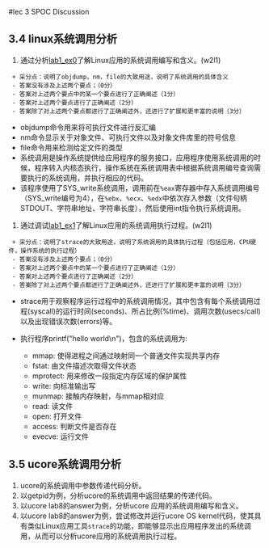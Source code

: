 #lec 3 SPOC Discussion
 
## 3.4 linux系统调用分析
 1. 通过分析[lab1_ex0](https://github.com/chyyuu/ucore_lab/blob/master/related_info/lab1/lab1-ex0.md)了解Linux应用的系统调用编写和含义。(w2l1)
 

 ```
  + 采分点：说明了objdump，nm，file的大致用途，说明了系统调用的具体含义
  - 答案没有涉及上述两个要点；（0分）
  - 答案对上述两个要点中的某一个要点进行了正确阐述（1分）
  - 答案对上述两个要点进行了正确阐述（2分）
  - 答案除了对上述两个要点都进行了正确阐述外，还进行了扩展和更丰富的说明（3分）
 
 ```
  - objdump命令用来将可执行文件进行反汇编
  - nm命令显示关于对象文件、可执行文件以及对象文件库里的符号信息
  - file命令用来检测给定文件的类型
  - 系统调用是操作系统提供给应用程序的服务接口，应用程序使用系统调用的时候，程序转入内核态执行，操作系统在系统调用表中根据系统调用编号查询需要执行的系统调用，并执行相应的代码。
   - 该程序使用了SYS\_write系统调用，调用前在`%eax`寄存器中存入系统调用编号（SYS\_write编号为4），在`%ebx`、`%ecx`、`%edx`中依次存入参数（文件句柄STDOUT、字符串地址、字符串长度），然后使用int指令执行系统调用。
 
 1. 通过调试[lab1_ex1](https://github.com/chyyuu/ucore_lab/blob/master/related_info/lab1/lab1-ex1.md)了解Linux应用的系统调用执行过程。(w2l1)
 

 ```
  + 采分点：说明了strace的大致用途，说明了系统调用的具体执行过程（包括应用，CPU硬件，操作系统的执行过程）
  - 答案没有涉及上述两个要点；（0分）
  - 答案对上述两个要点中的某一个要点进行了正确阐述（1分）
  - 答案对上述两个要点进行了正确阐述（2分）
  - 答案除了对上述两个要点都进行了正确阐述外，还进行了扩展和更丰富的说明（3分）
 ```
  - strace用于观察程序运行过程中的系统调用情况，其中包含有每个系统调用过程(syscall)的运行时间(seconds)、所占比例(%time)、调用次数(usecs/call)以及出现错误次数(errors)等。

  - 执行程序printf("hello world\n")，包含的系统调用为:
     - mmap: 使得进程之间通过映射同一个普通文件实现共享内存
     - fstat: 由文件描述次取得文件状态
     - mprotect: 用来修改一段指定内存区域的保护属性
     - write: 向标准输出写
     - munmap: 接触内存映射，与mmap相对应
     - read: 读文件
     - open: 打开文件
     - access: 判断文件是否存在
     - evecve: 运行文件
 
## 3.5 ucore系统调用分析
 1. ucore的系统调用中参数传递代码分析。
 1. 以getpid为例，分析ucore的系统调用中返回结果的传递代码。
 1. 以ucore lab8的answer为例，分析ucore 应用的系统调用编写和含义。
 1. 以ucore lab8的answer为例，尝试修改并运行ucore OS kernel代码，使其具有类似Linux应用工具`strace`的功能，即能够显示出应用程序发出的系统调用，从而可以分析ucore应用的系统调用执行过程。
 
